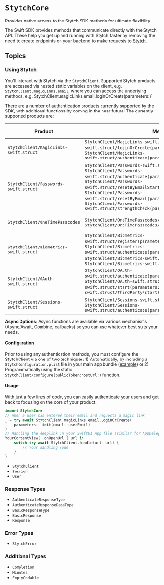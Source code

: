 #  ``StytchCore``

Provides native access to the Stytch SDK methods for ultimate flexibility.

The Swift SDK provides methods that communicate directly with the Stytch API. These help you get up and running with Stytch faster by removing the need to create endpoints on your backend to make requests to [Stytch](https://stytch.com).

## Topics

### Using Stytch

 You'll interact with Stytch via the ``StytchClient``. Supported Stytch products are accessed via nested static variables on the client, e.g. `StytchClient.magicLinks.email`, where you can access the underlying methods, e.g. StytchClient.magicLinks.email.loginOrCreate(parameters:)`

There are a number of authentication products currently supported by the SDK, with additional functionality coming in the near future! The currently supported products are:

Product | Methods | Delivery mechanisms
--- | --- | ---
``StytchClient/MagicLinks-swift.struct`` | ``StytchClient/MagicLinks-swift.struct/Email-swift.struct/loginOrCreate(parameters:)-9n8i5``, ``StytchClient/MagicLinks-swift.struct/authenticate(parameters:)-4aa9c`` | Email 
``StytchClient/Passwords-swift.struct`` | ``StytchClient/Passwords-swift.struct/create(parameters:)-3gtlz``, ``StytchClient/Passwords-swift.struct/authenticate(parameters:)-8qxx5``, ``StytchClient/Passwords-swift.struct/resetByEmailStart(parameters:)-4xpf9``, ``StytchClient/Passwords-swift.struct/resetByEmail(parameters:)-353x1``, ``StytchClient/Passwords-swift.struct/strengthCheck(parameters:)-1d3s7`` | N/A
``StytchClient/OneTimePasscodes`` | ``StytchClient/OneTimePasscodes/loginOrCreate(parameters:)-8glu3``, ``StytchClient/OneTimePasscodes/authenticate(parameters:)-151as`` | SMS, WhatsApp, Email
``StytchClient/Biometrics-swift.struct`` | ``StytchClient/Biometrics-swift.struct/register(parameters:)-812fz``, ``StytchClient/Biometrics-swift.struct/authenticate(parameters:)-7b3rx``, ``StytchClient/Biometrics-swift.struct/registrationAvailable``, ``StytchClient/Biometrics-swift.struct/removeRegistration()`` | N/A
``StytchClient/OAuth-swift.struct`` | ``StytchClient/OAuth-swift.struct/authenticate(parameters:)-172ak``, ``StytchClient/OAuth-swift.struct/Apple-swift.struct/start(parameters:)``, ``StytchClient/OAuth-swift.struct/ThirdParty/start(parameters:)`` | N/A
``StytchClient/Sessions-swift.struct`` | ``StytchClient/Sessions-swift.struct/revoke()-4jc0p``, ``StytchClient/Sessions-swift.struct/authenticate(parameters:)-41u13`` | N/A

**Async Options**: Async functions are available via various mechanisms (Async/Await, Combine, callbacks) so you can use whatever best suits your needs.

#### Configuration

 Prior to using any authentication methods, you must configure the StytchClient via one of two techniques: 1) Automatically, by including a `StytchConfiguration.plist` file in your main app bundle ([example](https://github.com/stytchauth/stytch-swift/blob/main/StytchDemo/Client/Shared/StytchConfiguration.plist)) or 2) Programmatically using the static ``StytchClient/configure(publicToken:hostUrl:)`` function.
 
 #### Usage

With just a few lines of code, you can easily authenticate your users and get back to focusing on the core of your product.
 
``` swift
import StytchCore
// When a user has entered their email and requests a magic link
_ = try await StytchClient.magicLinks.email.loginOrCreate(
    parameters: .init(email: userEmail)
)
// Handling the deeplink in your SwiftUI App file (similar for AppDelegate)
YourContentView().onOpenUrl { url in
    switch try await StytchClient.handle(url: url) {
        // Your handling code
    }
}
```

- ``StytchClient``
- ``Session``
- ``User``

### Response Types

- ``AuthenticateResponseType``
- ``AuthenticateResponseDataType``
- ``BasicResponseType``
- ``BasicResponse``
- ``Response``

### Error Types
- ``StytchError``

### Additional Types

- ``Completion``
- ``Minutes``
- ``EmptyCodable``

